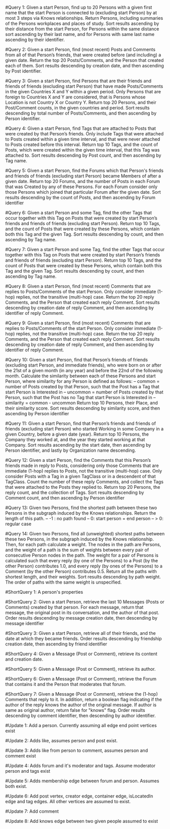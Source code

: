 #Query 1:
Given a start Person, find up to 20 Persons with a given first name that the start Person is connected to (excluding start Person) by at most 3 steps via Knows relationships. Return Persons, including summaries of the Persons workplaces and places of study. Sort results ascending by their distance from the start Person, for Persons within the same distance sort ascending by their last name, and for Persons with same last name ascending by their identifier.

#Query 2:
Given a start Person, find (most recent) Posts and Comments from all of that Person’s friends, that were created before (and including) a given date. Return the top 20 Posts/Comments, and the Person that created each of them. Sort results descending by creation date, and then ascending by Post identifier.

#Query 3:
Given a start Person, find Persons that are their friends and friends of friends (excluding start Person) that have made Posts/Comments in the given Countries X and Y within a given period. Only Persons that are foreign to Countries X and Y are considered, that is Persons whose Location is not Country X or Country Y. Return top 20 Persons, and their Post/Comment counts, in the given countries and period. Sort results descending by total number of Posts/Comments, and then ascending by Person identifier.

#Query 4:
Given a start Person, find Tags that are attached to Posts that were created by that Person’s friends. Only include Tags that were attached to Posts created within a given time interval, and that were never attached to Posts created before this interval. Return top 10 Tags, and the count of Posts, which were created within the given time interval, that this Tag was attached to. Sort results descending by Post count, and then ascending by Tag name.

#Query 5:
Given a start Person, find the Forums which that Person's friends and friends of friends (excluding start Person) became Members of after a given date. Return top 20 Forums, and the number of Posts in each Forum that was Created by any of these Persons. For each Forum consider only those Persons which joined that particular Forum after the given date. Sort results descending by the count of Posts, and then ascending by Forum identifier

#Query 6:
Given a start Person and some Tag, find the other Tags that occur together with this Tag on  Posts that were created by start Person’s friends and friends of friends (excluding start Person). Return top 10 Tags, and the count of Posts that were created by these Persons, which contain both this Tag and the given Tag. Sort results descending by count, and then ascending by Tag name.

#Query 7:
Given a start Person and some Tag, find the other Tags that occur together with this Tag on Posts that were created by start Person’s friends and friends of friends (excluding start Person). Return top 10 Tags, and the count of Posts that were created by these Persons, which contain both this Tag and the given Tag. Sort results descending by count, and then ascending by Tag name.

#Query 8:
Given a start Person, find (most recent) Comments that are replies to Posts/Comments of the start Person. Only consider immediate (1-hop) replies, not the transitive (multi-hop) case. Return the top 20 reply Comments, and the Person that created each reply Comment. Sort results descending by creation date of reply Comment, and then ascending by identifier of reply Comment.

#Query 9:
Given a start Person, find (most recent) Comments that are replies to Posts/Comments of the start Person. Only consider immediate (1-hop) replies, not the transitive (multi-hop) case. Return the top 20 reply Comments, and the Person that created each reply Comment. Sort results descending by creation date of reply Comment, and then ascending by identifier of reply Comment.

#Query 10:
Given a start Person, find that Person’s friends of friends (excluding start Person, and immediate friends), who were born on or after the 21st of a given month (in any year) and before the 22nd of the following month. Calculate the similarity between each of these Persons and start Person, where similarity for any Person is defined as follows:
– common = number of Posts created by that Person, such that the Post has a Tag that start Person is Interested in
– uncommon = number of Posts created by that Person, such that the Post has no Tag that start Person is Interested in
– similarity = common - uncommon Return top 10 Persons, their Place, and their similarity score. Sort results descending by similarity score, and then ascending by Person identifier

#Query 11:
Given a start Person, find that Person’s friends and friends of friends (excluding start Person) who started Working in some Company in a given Country, before a given date (year). Return top 10 Persons, the Company they worked at, and the year they started working at that Company. Sort results ascending by the start date, then ascending by Person identifier, and lastly by Organization name descending.

#Query 12:
Given a start Person, find the Comments that this Person’s friends made in reply to Posts, considering only those Comments that are immediate (1-hop) replies to Posts, not the transitive (multi-hop) case. Only consider Posts with a Tag in a given TagClass or in a descendent of that TagClass. Count the number of these reply Comments, and collect the Tags that were attached to the Posts they replied to. Return top 20 Persons, the reply count, and the collection of Tags. Sort results descending by Comment count, and then ascending by Person identifier

#Query 13:
Given two Persons, find the shortest path between these two Persons in the subgraph induced by the Knows relationships. Return the length of this path.
– -1 : no path found
– 0: start person = end person
– > 0: regular case

#Query 14:
Given two Persons, find all (unweighted) shortest paths between these two Persons, in the subgraph induced by the Knows relationship. Then, for each path calculate a weight. The nodes in the path are Persons, and the weight of a path is the sum of weights between every pair of consecutive Person nodes in the path. The weight for a pair of Persons is calculated such that every reply (by one of the Persons) to a Post (by the other Person) contributes 1.0, and every reply (by ones of the Persons) to a Comment (by the other Person) contributes 0.5. Return all the paths with shortest length, and their weights. Sort results descending by path weight. The order of paths with the same weight is unspecified.

#ShortQuery 1:
A person's properties

#ShortQuery 2:
Given a start Person, retrieve the last 10 Messages (Posts or Comments) created by that person. For each message, return that message, the original post in its conversation, and the author of that post. Order results descending by message creation date, then descending by message identifier

#ShortQuery 3:
Given a start Person, retrieve all of their friends, and the date at which they became friends. Order results descending by friendship creation date, then ascending by friend identifier

#ShortQuery 4:
Given a Message (Post or Comment), retrieve its content and creation date.

#ShortQuery 5:
Given a Message (Post or Comment), retrieve its author.

#ShortQuery 6:
Given a Message (Post or Comment), retrieve the Forum that contains it and the Person that moderates that forum.

#ShortQuery 7:
Given a Message (Post or Comment), retrieve the (1-hop) Comments that reply to it. In addition, return a boolean flag indicating if the author of the reply knows the author of the original message. If author is same as original author, return false for "knows" flag. Order results descending by comment identifier, then descending by author identifier.

#Update 1:
Add a person. Currently assuming all edge end point vertices exist

#Update 2:
Adds like, assumes person and post exist.

#Update 3:
Adds like from person to comment, assumes person and comment exist

#Update 4:
Adds forum and it's moderator and tags. Assume moderator person and tags exist

#Update 5:
Adds membership edge between forum and person. Assumes both exist.

#Update 6:
Add post vertex, creator edge, container edge, isLocatedIn edge and tag edges. All other vertices are assumed to exist.

#Update 7:
Add comment

#Update 8:
Add knows edge between two given people assumed to exist

